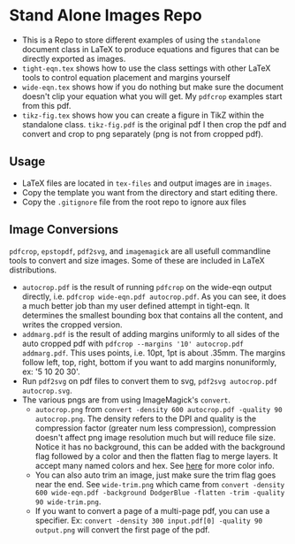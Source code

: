# Stand Alone Images Repo

- This is a Repo to store different examples of using the `standalone` document class in LaTeX to produce equations and figures that can be directly exported as images.
- `tight-eqn.tex` shows how to use the class settings with other LaTeX tools to control equation placement and margins yourself
- `wide-eqn.tex` shows how if you do nothing but make sure the document doesn't clip your equation what you will get. My `pdfcrop` examples start from this pdf. 
- `tikz-fig.tex` shows how you can create a figure in TikZ within the standalone class. `tikz-fig.pdf` is the original pdf I then crop the pdf and convert and crop to png separately (png is not from cropped pdf).

## Usage
- LaTeX files are located in `tex-files` and output images are in `images`.
- Copy the template you want from the directory and start editing there.
- Copy the `.gitignore` file from the root repo to ignore aux files

## Image Conversions

`pdfcrop`, `epstopdf`, `pdf2svg`, and `imagemagick` are all usefull commandline tools to convert and size images. Some of these are included in LaTeX distributions. 

- `autocrop.pdf` is the result of running `pdfcrop` on the wide-eqn output directly, i.e. `pdfcrop wide-eqn.pdf autocrop.pdf`. As you can see, it does a much better job than my user defined attempt in tight-eqn. It determines the smallest bounding box that contains all the content, and writes the cropped version. 
- `addmarg.pdf` is the result of adding margins uniformly to all sides of the auto cropped pdf with `pdfcrop --margins '10' autocrop.pdf addmarg.pdf`. This uses points, i.e. 10pt, 1pt is about .35mm. The margins follow left, top, right, bottom if you want to add margins nonuniformly, ex: '5 10 20 30'. 
- Run `pdf2svg` on pdf files to convert them to svg, `pdf2svg autocrop.pdf autocrop.svg`.
- The various pngs are from using ImageMagick's `convert`.
    - `autocrop.png` from `convert -density 600 autocrop.pdf -quality 90 autocrop.png`. The density refers to the DPI and quality is the compression factor (greater num less compression), compression doesn't affect png image resolution much but will reduce file size. Notice it has no background, this can be added with the background flag followed by a color and then the flatten flag to merge layers. It accept many named colors and hex. See [here][color-inf] for more color info.
    - You can also auto trim an image, just make sure the trim flag goes near the end. See `wide-trim.png` which came from `convert -density 600 wide-eqn.pdf -background DodgerBlue -flatten -trim -quality 90 wide-trim.png`.
    - If you want to convert a page of a multi-page pdf, you can use a specifier. Ex: `convert -density 300 input.pdf[0] -quality 90 output.png` will convert the first page of the pdf.



[color-inf]:https://imagemagick.org/script/color.phphttps://imagemagick.org/script/color.phpk
